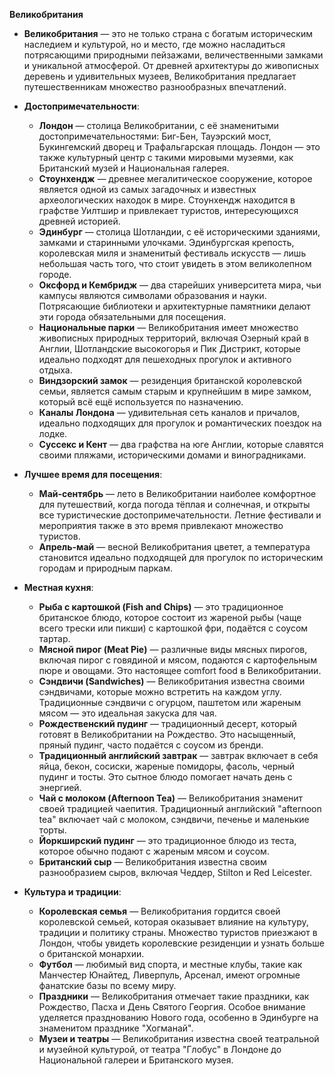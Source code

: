 **Великобритания**
   - **Великобритания** — это не только страна с богатым историческим наследием и культурой, но и место, где можно насладиться потрясающими природными пейзажами, величественными замками и уникальной атмосферой. От древней архитектуры до живописных деревень и удивительных музеев, Великобритания предлагает путешественникам множество разнообразных впечатлений.

   - **Достопримечательности**:
     - **Лондон** — столица Великобритании, с её знаменитыми достопримечательностями: Биг-Бен, Тауэрский мост, Букингемский дворец и Трафальгарская площадь. Лондон — это также культурный центр с такими мировыми музеями, как Британский музей и Национальная галерея.
     - **Стоунхендж** — древнее мегалитическое сооружение, которое является одной из самых загадочных и известных археологических находок в мире. Стоунхендж находится в графстве Уилтшир и привлекает туристов, интересующихся древней историей.
     - **Эдинбург** — столица Шотландии, с её историческими зданиями, замками и старинными улочками. Эдинбургская крепость, королевская миля и знаменитый фестиваль искусств — лишь небольшая часть того, что стоит увидеть в этом великолепном городе.
     - **Оксфорд и Кембридж** — два старейших университета мира, чьи кампусы являются символами образования и науки. Потрясающие библиотеки и архитектурные памятники делают эти города обязательными для посещения.
     - **Национальные парки** — Великобритания имеет множество живописных природных территорий, включая Озерный край в Англии, Шотландские высокогорья и Пик Дистрикт, которые идеально подходят для пешеходных прогулок и активного отдыха.
     - **Виндзорский замок** — резиденция британской королевской семьи, является самым старым и крупнейшим в мире замком, который всё ещё используется по назначению.
     - **Каналы Лондона** — удивительная сеть каналов и причалов, идеально подходящих для прогулок и романтических поездок на лодке.
     - **Суссекс и Кент** — два графства на юге Англии, которые славятся своими пляжами, историческими домами и виноградниками.

   - **Лучшее время для посещения**:
     - **Май-сентябрь** — лето в Великобритании наиболее комфортное для путешествий, когда погода тёплая и солнечная, и открыты все туристические достопримечательности. Летние фестивали и мероприятия также в это время привлекают множество туристов.
     - **Апрель-май** — весной Великобритания цветет, а температура становится идеально подходящей для прогулок по историческим городам и природным паркам.

   - **Местная кухня**:
     - **Рыба с картошкой (Fish and Chips)** — это традиционное британское блюдо, которое состоит из жареной рыбы (чаще всего трески или пикши) с картошкой фри, подаётся с соусом тартар.
     - **Мясной пирог (Meat Pie)** — различные виды мясных пирогов, включая пирог с говядиной и мясом, подаются с картофельным пюре и овощами. Это настоящее comfort food в Великобритании.
     - **Сэндвичи (Sandwiches)** — Великобритания известна своими сэндвичами, которые можно встретить на каждом углу. Традиционные сэндвичи с огурцом, паштетом или жареным мясом — это идеальная закуска для чая.
     - **Рождественский пудинг** — традиционный десерт, который готовят в Великобритании на Рождество. Это насыщенный, пряный пудинг, часто подаётся с соусом из бренди.
     - **Традиционный английский завтрак** — завтрак включает в себя яйца, бекон, сосиски, жареные помидоры, фасоль, черный пудинг и тосты. Это сытное блюдо помогает начать день с энергией.
     - **Чай с молоком (Afternoon Tea)** — Великобритания знаменит своей традицией чаепития. Традиционный английский "afternoon tea" включает чай с молоком, сэндвичи, печенье и маленькие торты.
     - **Йоркширский пудинг** — это традиционное блюдо из теста, которое обычно подают с жареным мясом и соусом.
     - **Британский сыр** — Великобритания известна своим разнообразием сыров, включая Чеддер, Stilton и Red Leicester.

   - **Культура и традиции**:
     - **Королевская семья** — Великобритания гордится своей королевской семьей, которая оказывает влияние на культуру, традиции и политику страны. Множество туристов приезжают в Лондон, чтобы увидеть королевские резиденции и узнать больше о британской монархии.
     - **Футбол** — любимый вид спорта, и местные клубы, такие как Манчестер Юнайтед, Ливерпуль, Арсенал, имеют огромные фанатские базы по всему миру.
     - **Праздники** — Великобритания отмечает такие праздники, как Рождество, Пасха и День Святого Георгия. Особое внимание уделяется празднованию Нового года, особенно в Эдинбурге на знаменитом празднике "Хогманай".
     - **Музеи и театры** — Великобритания известна своей театральной и музейной культурой, от театра "Глобус" в Лондоне до Национальной галереи и Британского музея.
